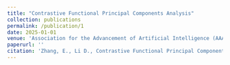 ```yaml
---
title: "Contrastive Functional Principal Components Analysis"
collection: publications
permalink: /publication/1
date: 2025-01-01
venue: 'Association for the Advancement of Artificial Intelligence (AAAI)'
paperurl: ''
citation: 'Zhang, E., Li D., Contrastive Functional Principal Components Analysis'
---
```

